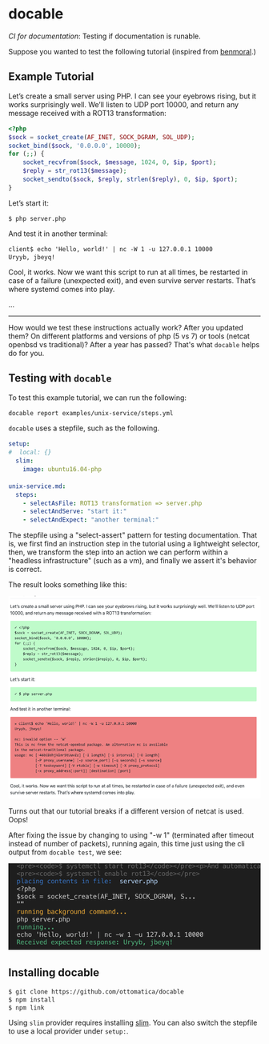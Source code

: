 # docable

_CI for documentation_: Testing if documentation is runable.

Suppose you wanted to test the following tutorial (inspired from [benmoral](https://medium.com/@benmorel/creating-a-linux-service-with-systemd-611b5c8b91d6).)

## Example Tutorial

Let’s create a small server using PHP. I can see your eyebrows rising, but it works surprisingly well. We’ll listen to UDP port 10000, and return any message received with a ROT13 transformation:

```php
<?php
$sock = socket_create(AF_INET, SOCK_DGRAM, SOL_UDP);
socket_bind($sock, '0.0.0.0', 10000);
for (;;) {
    socket_recvfrom($sock, $message, 1024, 0, $ip, $port);
    $reply = str_rot13($message);
    socket_sendto($sock, $reply, strlen($reply), 0, $ip, $port);
}
```

Let’s start it:

```
$ php server.php
```

And test it in another terminal:

```
client$ echo 'Hello, world!' | nc -W 1 -u 127.0.0.1 10000
Uryyb, jbeyq!
```

Cool, it works. Now we want this script to run at all times, be restarted in case of a failure (unexpected exit), and even survive server restarts. That’s where systemd comes into play.

...

----

How would we test these instructions actually work? After you updated them? On different platforms and versions of php (5 vs 7) or tools (netcat openbsd vs traditional)? After a year has passed? That's what `docable` helps do for you.

## Testing with `docable`

To test this example tutorial, we can run the following:

```bash
docable report examples/unix-service/steps.yml
```

`docable` uses a stepfile, such as the following.

```yml
setup:
#  local: {}  
  slim:
    image: ubuntu16.04-php

unix-service.md: 
  steps:
    - selectAsFile: ROT13 transformation => server.php
    - selectAndServe: "start it:"
    - selectAndExpect: "another terminal:"
```

The stepfile using a "select-assert" pattern for testing documentation. That is, we first find an instruction step in the tutorial using a lightweight selector, then, we transform the step into an action we can perform within a "headless infrastructure" (such as a vm), and finally we assert it's behavior is correct.

The result looks something like this:

![example report](img/example-report.png)

Turns out that our tutorial breaks if a different version of netcat is used. Oops!

After fixing the issue by changing to using "-w 1" (terminated after timeout instead of number of packets), running again, this time just using the cli output from `docable test`, we see:

![example execution](img/example-run.png)


## Installing docable

```
$ git clone https://github.com/ottomatica/docable
$ npm install
$ npm link
```

Using `slim` provider requires installing [slim](https://github.com/ottomatica/slim). You can also switch the stepfile to use a local provider under `setup:`.